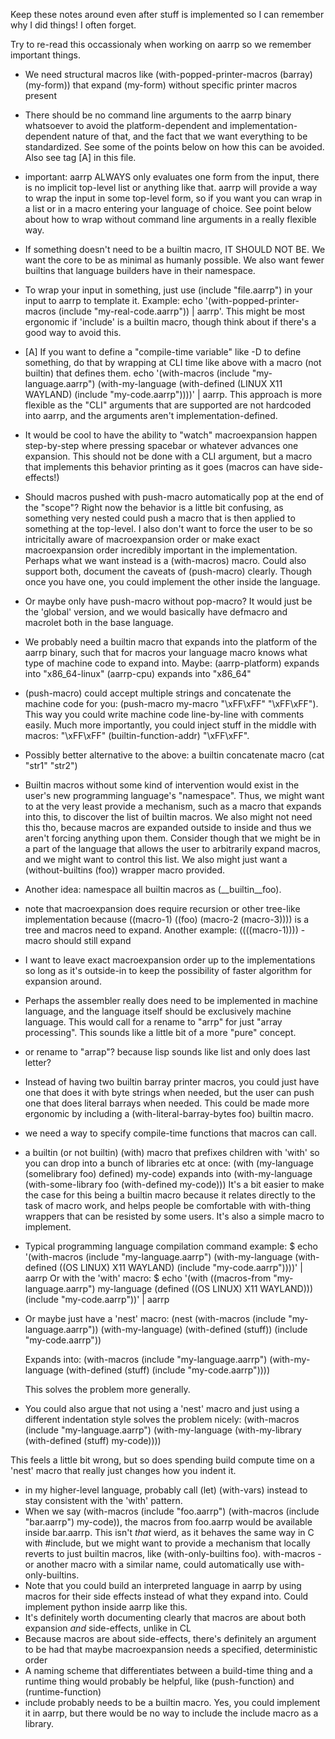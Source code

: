 Keep these notes around even after stuff is implemented so I can remember why I did things! I often forget.

Try to re-read this occassionaly when working on aarrp so we remember important things.

* We need structural macros like (with-popped-printer-macros (barray) (my-form)) that expand (my-form) without
specific printer macros present
* There should be no command line arguments to the aarrp binary whatsoever to avoid the platform-dependent and implementation-dependent nature of that, and the fact that we want everything to be standardized. See some of the points below on how this can be avoided. Also see tag [A] in this file.
* important: aarrp ALWAYS only evaluates one form from the input, there is no implicit top-level list or anything like that. aarrp will provide a way to wrap the input in some top-level form, so if you want you can wrap in a list or in a macro entering your language of choice. See point below about how to wrap without command line arguments in a really flexible way.
* If something doesn't need to be a builtin macro, IT SHOULD NOT BE. We want the core to be as minimal as humanly possible. We also want fewer builtins that language builders have in their namespace.
* To wrap your input in something, just use (include "file.aarrp") in your input to aarrp to template it. Example: echo '(with-popped-printer-macros (include "my-real-code.aarrp")) | aarrp'. This might be most ergonomic if 'include' is a builtin macro, though think about if there's a good way to avoid this.
* [A] If you want to define a "compile-time variable" like -D to define something, do that by wrapping at CLI time like above with a macro (not builtin) that defines them. echo '(with-macros (include "my-language.aarrp") (with-my-language (with-defined (LINUX X11 WAYLAND) (include "my-code.aarrp"))))' | aarrp. This approach is more flexible as the "CLI" arguments that are supported are not hardcoded into aarrp, and the arguments aren't implementation-defined.
* It would be cool to have the ability to "watch" macroexpansion happen step-by-step where pressing spacebar or whatever advances one expansion. This should not be done with a CLI argument, but a macro that implements this behavior printing as it goes (macros can have side-effects!)
* Should macros pushed with push-macro automatically pop at the end of the "scope"? Right now the behavior is a little bit confusing, as something very nested could push a macro that is then applied to something at the top-level. I also don't want to force the user to be so intricitally aware of macroexpansion order or make exact macroexpansion order incredibly important in the implementation.
  Perhaps what we want instead is a (with-macros) macro. Could also support both, document the caveats of (push-macro) clearly. Though once you have one, you could implement the other inside the language.
* Or maybe only have push-macro without pop-macro? It would just be the 'global' version, and we would basically have defmacro and macrolet both in the base language.
* We probably need a builtin macro that expands into the platform of the aarrp binary, such that for macros your language macro knows what type of machine code to expand into. Maybe: (aarrp-platform) expands into "x86_64-linux" (aarrp-cpu) expands into "x86_64"
* (push-macro) could accept multiple strings and concatenate the machine code for you: (push-macro my-macro "\xFF\xFF" "\xFF\xFF"). This way you could write machine code line-by-line with comments easily. Much more importantly, you could inject stuff in the middle with macros: "\xFF\xFF" (builtin-function-addr) "\xFF\xFF".
* Possibly better alternative to the above: a builtin concatenate macro (cat "str1" "str2")
* Builtin macros without some kind of intervention would exist in the user's new programming language's "namespace". Thus, we might want to at the very least provide a mechanism, such as a macro that expands into this, to discover the list of builtin macros.
  We also might not need this tho, because macros are expanded outside to inside and thus we aren't forcing anything upon them. Consider though that we might be in a part of the language that allows the user to arbitrarily expand macros, and we might want to control this list. We also might just want a (without-builtins (foo)) wrapper macro provided.
* Another idea: namespace all builtin macros as (__builtin__foo).
* note that macroexpansion does require recursion or other tree-like implementation because ((macro-1) ((foo) (macro-2 (macro-3)))) is a tree and macros need to expand. Another example: ((((macro-1)))) - macro should still expand
* I want to leave exact macroexpansion order up to the implementations so long as it's outside-in to keep the possibility of faster algorithm for expansion around.
* Perhaps the assembler really does need to be implemented in machine language, and the language itself should be exclusively machine language. This would call for a rename to "arrp" for just "array processing". This sounds like a little bit of a more "pure" concept.
* or rename to "arrap"? because lisp sounds like list and only does last letter?
* Instead of having two builtin barray printer macros, you could just have one that does it with byte strings when needed, but the user can push one that does literal barrays when needed. This could be made more ergonomic by including a (with-literal-barray-bytes foo) builtin macro.
* we need a way to specify compile-time functions that macros can call.
* a builtin (or not builtin) (with) macro that prefixes children with 'with' so you can drop into a bunch of libraries etc at once: (with (my-language (somelibrary foo) defined) my-code) expands into (with-my-language (with-some-library foo (with-defined my-code)))
  It's a bit easier to make the case for this being a builtin macro because it relates directly to the task of macro work, and helps people be comfortable with with-thing wrappers that can be resisted by some users. It's also a simple macro to implement.
* Typical programming language compilation command example: $ echo '(with-macros (include "my-language.aarrp") (with-my-language (with-defined ((OS LINUX) X11 WAYLAND) (include "my-code.aarrp"))))' | aarrp
                                  Or with the 'with' macro: $ echo '(with ((macros-from "my-language.aarrp")
                                                                           my-language
                                                                           (defined ((OS LINUX) X11 WAYLAND)))
                                                                      (include "my-code.aarrp"))' | aarrp
* Or maybe just have a 'nest' macro:
  (nest (with-macros (include "my-language.aarrp"))
        (with-my-language)
        (with-defined (stuff))
        (include "my-code.aarrp"))

  Expands into:
    (with-macros (include "my-language.aarrp")
      (with-my-language
        (with-defined (stuff)
          (include "my-code.aarrp"))))

  This solves the problem more generally.

* You could also argue that not using a 'nest' macro and just using a different indentation style solves the problem nicely:
    (with-macros (include "my-language.aarrp")
    (with-my-language
    (with-my-library
    (with-defined (stuff)
      my-code))))

This feels a little bit wrong, but so does spending build compute time on a 'nest' macro that really just changes how you indent it.

* in my higher-level language, probably call (let) (with-vars) instead to stay consistent with the 'with' pattern.
* When we say (with-macros (include "foo.aarrp") (with-macros (include "bar.aarrp") my-code)), the macros from foo.aarrp would be available inside bar.aarrp. This isn't *that* wierd, as it behaves the same way in C with #include, but we might want to provide a mechanism that locally reverts to just builtin macros, like (with-only-builtins foo). with-macros - or another macro with a similar name, could automatically use with-only-builtins.
* Note that you could build an interpreted language in aarrp by using macros for their side effects instead of what they expand into. Could implement python inside aarrp like this.
* It's definitely worth documenting clearly that macros are about both expansion *and* side-effects, unlike in CL
* Because macros are about side-effects, there's definitely an argument to be had that maybe macroexpansion needs a specified, deterministic order
* A naming scheme that differentiates between a build-time thing and a runtime thing would probably be helpful, like (push-function) and (runtime-function)
* include probably needs to be a builtin macro. Yes, you could implement it in aarrp, but there would be no way to include the include macro as a library.
